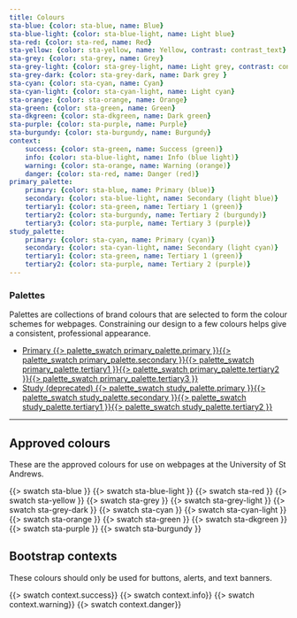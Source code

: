```yaml
---
title: Colours
sta-blue: {color: sta-blue, name: Blue}
sta-blue-light: {color: sta-blue-light, name: Light blue}
sta-red: {color: sta-red, name: Red}
sta-yellow: {color: sta-yellow, name: Yellow, contrast: contrast_text}
sta-grey: {color: sta-grey, name: Grey}
sta-grey-light: {color: sta-grey-light, name: Light grey, contrast: contrast_text}
sta-grey-dark: {color: sta-grey-dark, name: Dark grey }
sta-cyan: {color: sta-cyan, name: Cyan}
sta-cyan-light: {color: sta-cyan-light, name: Light cyan}
sta-orange: {color: sta-orange, name: Orange}
sta-green: {color: sta-green, name: Green}
sta-dkgreen: {color: sta-dkgreen, name: Dark green}
sta-purple: {color: sta-purple, name: Purple}
sta-burgundy: {color: sta-burgundy, name: Burgundy}
context:
    success: {color: sta-green, name: Success (green)}
    info: {color: sta-blue-light, name: Info (blue light)}
    warning: {color: sta-orange, name: Warning (orange)}
    danger: {color: sta-red, name: Danger (red)}
primary_palette:
    primary: {color: sta-blue, name: Primary (blue)}
    secondary: {color: sta-blue-light, name: Secondary (light blue)}
    tertiary1: {color: sta-green, name: Tertiary 1 (green)}
    tertiary2: {color: sta-burgundy, name: Tertiary 2 (burgundy)}
    tertiary3: {color: sta-purple, name: Tertiary 3 (purple)}
study_palette:
    primary: {color: sta-cyan, name: Primary (cyan)}
    secondary: {color: sta-cyan-light, name: Secondary (light cyan)}
    tertiary1: {color: sta-green, name: Tertiary 1 (green)}
    tertiary2: {color: sta-purple, name: Tertiary 2 (purple)}
---
```


### Palettes

Palettes are collections of brand colours that are selected to form the colour schemes for webpages. Constraining our design to a few colours helps give a consistent, professional appearance.

<div id="palettes_container" class="col-md-5">
    <ul>
        <li><a href="palette/primary.html">Primary {{> palette_swatch primary_palette.primary }}{{> palette_swatch primary_palette.secondary }}{{> palette_swatch primary_palette.tertiary1 }}{{> palette_swatch primary_palette.tertiary2 }}{{> palette_swatch primary_palette.tertiary3 }}</a></li>
        <li><a href="palette/study.html">Study (deprecated) {{> palette_swatch study_palette.primary }}{{> palette_swatch study_palette.secondary }}{{> palette_swatch study_palette.tertiary1 }}{{> palette_swatch study_palette.tertiary2 }}</a></li>
    </ul>
</div>




---

## Approved colours

These are the approved colours for use on webpages at the University of St Andrews.

{{> swatch sta-blue }}
{{> swatch sta-blue-light }}
{{> swatch sta-red }}
{{> swatch sta-yellow }}
{{> swatch sta-grey }}
{{> swatch sta-grey-light }}
{{> swatch sta-grey-dark }}
{{> swatch sta-cyan }}
{{> swatch sta-cyan-light }}
{{> swatch sta-orange }}
{{> swatch sta-green }}
{{> swatch sta-dkgreen }}
{{> swatch sta-purple }}
{{> swatch sta-burgundy }}




## Bootstrap contexts

These colours should only be used for buttons, alerts, and text banners.

{{> swatch context.success}}
{{> swatch context.info}}
{{> swatch context.warning}}
{{> swatch context.danger}}
